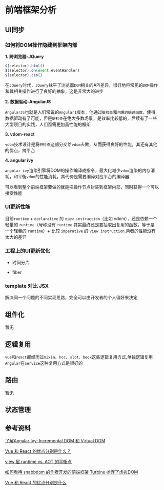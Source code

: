 # 前端框架分析

## UI同步

### 如何将DOM操作隐藏到框架内部

**1. 跨浏览器-JQuery**

```js
$(selector).html()
$(selector).on(event,eventHandler)
$(selector).css()
```

在`JQuery`时代，`JQuery`抹平了浏览器`DOM`相关的API差异，很好地将常见的`DOM`操作和其相关操作进行了良好的抽象，这是非常大的进步

**2. 数据驱动-AngularJS**

`AngularJS`也就是人们常说的`Angular1`版本，他通过`脏检查`和`内置的编译函数`，使得数据驱动有了可能，但是`脏检查`在绝大多数场景，是效率比较低的，后续有了一些大型项目的实践，人们亟需更加高性能的框架

**3. vdom-react**

`vdom`技术设计是将`脏检查`这部分交给`vdom`去做，从而获得良好的性能，其还有其他的优点，跨平台


**4. angular ivy**

`angular ivy`渲染引擎将DOM的操作编译成指令，最大化减少`vdom`渲染的内存消耗，和平衡`vdom`的性能消耗，其代价是需要编译对应平台的编译器

可以看到整个前端框架要做的就是把操作节点封装到框架内部，同时获得一个可以接受性能

### UI更新性能

目前`runtime` + `declarative` 的 `view instruction`（比如 vdom），还是依赖一个轻量的 `runtime`（号称没有 `runtime` 其实最终还是要抽取出复用的函数，等于是一个轻量的 `runtime`）+ 比较 `imperative` 的 `view instruction`,两者的性能没有太大的差异

### 工程上的UI更新优化

* 时间分片

* fiber

### template 对比 JSX

解决同一个问题的不同实现思路，完全可以由开发者的个人偏好来决定

## 组件化

暂无

## 逻辑复用

`vue`和`react`都经历过`mixin`、`hoc`、`slot`、`hook`这些逻辑复用方式,单独逻辑复用`Angular`在`Service`这种复用方式是很好的

## 路由

暂无

## 状态管理


## 参考资料


[了解Angular Ivy: Incremental DOM 和 Virtual DOM](https://blog.csdn.net/rockan007/article/details/90716237)

[Vue 和 React 的优点分别是什么？](https://www.zhihu.com/question/301860721)

[view 层 runtime vs. AOT 的平衡点](https://www.zhihu.com/question/301791037/answer/528025206)

[如何看待 snabbdom 的作者开发的前端框架 Turbine 抛弃了虚拟DOM](https://www.zhihu.com/question/59953136/answer/170705334)

[Vue 和 React 的优点分别是什么](https://www.zhihu.com/question/301860721)